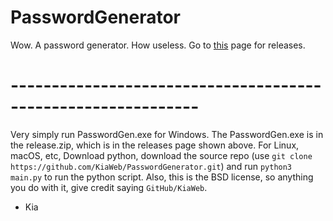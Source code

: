 # PasswordGenerator
Wow. A password generator. How useless.
Go to [this](https://github.com/KiaWeb/PasswordGenerator/) page for releases.
# -------------------------------------------------------------
Very simply run PasswordGen.exe for Windows. The PasswordGen.exe is in the release.zip, which is in the releases page shown above. For Linux, macOS, etc, Download python, download the source repo (use `git clone https://github.com/KiaWeb/PasswordGenerator.git`) and run `python3 main.py` to run the python script.
Also, this is the BSD license, so anything you do with it, give credit saying `GitHub/KiaWeb`.
- Kia
